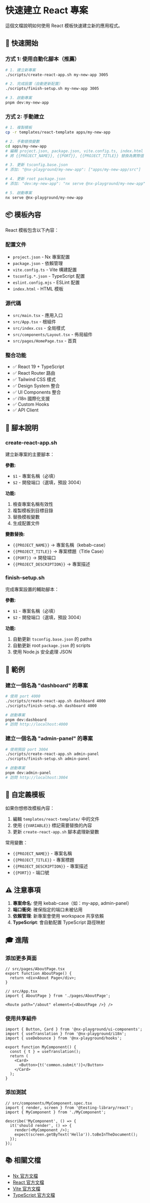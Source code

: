 # 快速建立 React 專案

這個文檔說明如何使用 React 模板快速建立新的應用程式。

## 🚀 快速開始

### 方式 1: 使用自動化腳本（推薦）

```bash
# 1. 建立新專案
./scripts/create-react-app.sh my-new-app 3005

# 2. 完成設置（自動更新配置）
./scripts/finish-setup.sh my-new-app 3005

# 3. 啟動專案
pnpm dev:my-new-app
```

### 方式 2: 手動建立

```bash
# 1. 複製模板
cp -r templates/react-template apps/my-new-app

# 2. 手動替換變數
cd apps/my-new-app
# 編輯 project.json, package.json, vite.config.ts, index.html
# 將 {{PROJECT_NAME}}, {{PORT}}, {{PROJECT_TITLE}} 替換為實際值

# 3. 更新 tsconfig.base.json
# 添加: "@nx-playground/my-new-app": ["apps/my-new-app/src"]

# 4. 更新 root package.json
# 添加: "dev:my-new-app": "nx serve @nx-playground/my-new-app"

# 5. 啟動專案
nx serve @nx-playground/my-new-app
```

## 📦 模板內容

React 模板包含以下內容：

### 配置文件
- `project.json` - Nx 專案配置
- `package.json` - 依賴管理
- `vite.config.ts` - Vite 構建配置
- `tsconfig.*.json` - TypeScript 配置
- `eslint.config.mjs` - ESLint 配置
- `index.html` - HTML 模板

### 源代碼
- `src/main.tsx` - 應用入口
- `src/App.tsx` - 根組件
- `src/index.css` - 全局樣式
- `src/components/Layout.tsx` - 佈局組件
- `src/pages/HomePage.tsx` - 首頁

### 整合功能
- ✅ React 19 + TypeScript
- ✅ React Router 路由
- ✅ Tailwind CSS 樣式
- ✅ Design System 整合
- ✅ UI Components 整合
- ✅ i18n 國際化支援
- ✅ Custom Hooks
- ✅ API Client

## 🎯 腳本說明

### create-react-app.sh

建立新專案的主要腳本：

**參數:**
- `$1` - 專案名稱（必填）
- `$2` - 開發端口（選填，預設 3004）

**功能:**
1. 檢查專案名稱有效性
2. 複製模板到目標目錄
3. 替換模板變數
4. 生成配置文件

**變數替換:**
- `{{PROJECT_NAME}}` → 專案名稱（kebab-case）
- `{{PROJECT_TITLE}}` → 專案標題（Title Case）
- `{{PORT}}` → 開發端口
- `{{PROJECT_DESCRIPTION}}` → 專案描述

### finish-setup.sh

完成專案設置的輔助腳本：

**參數:**
- `$1` - 專案名稱（必填）
- `$2` - 開發端口（選填，預設 3004）

**功能:**
1. 自動更新 `tsconfig.base.json` 的 paths
2. 自動更新 root `package.json` 的 scripts
3. 使用 Node.js 安全處理 JSON

## 📝 範例

### 建立一個名為 "dashboard" 的專案

```bash
# 使用 port 4000
./scripts/create-react-app.sh dashboard 4000
./scripts/finish-setup.sh dashboard 4000

# 啟動專案
pnpm dev:dashboard
# 訪問 http://localhost:4000
```

### 建立一個名為 "admin-panel" 的專案

```bash
# 使用預設 port 3004
./scripts/create-react-app.sh admin-panel
./scripts/finish-setup.sh admin-panel

# 啟動專案
pnpm dev:admin-panel
# 訪問 http://localhost:3004
```

## 🔧 自定義模板

如果你想修改模板內容：

1. 編輯 `templates/react-template/` 中的文件
2. 使用 `{{VARIABLE}}` 標記需要替換的內容
3. 更新 `create-react-app.sh` 腳本處理新變數

常用變數：
- `{{PROJECT_NAME}}` - 專案名稱
- `{{PROJECT_TITLE}}` - 專案標題
- `{{PROJECT_DESCRIPTION}}` - 專案描述
- `{{PORT}}` - 端口號

## ⚠️ 注意事項

1. **專案命名**: 使用 kebab-case（如：my-app, admin-panel）
2. **端口衝突**: 確保指定的端口未被佔用
3. **依賴管理**: 新專案會使用 workspace 共享依賴
4. **TypeScript**: 會自動配置 TypeScript 路徑映射

## 🎓 進階

### 添加更多頁面

```tsx
// src/pages/AboutPage.tsx
export function AboutPage() {
  return <div>About Page</div>;
}

// src/App.tsx
import { AboutPage } from './pages/AboutPage';

<Route path="/about" element={<AboutPage />} />
```

### 使用共享組件

```tsx
import { Button, Card } from '@nx-playground/ui-components';
import { useTranslation } from '@nx-playground/i18n';
import { useDebounce } from '@nx-playground/hooks';

export function MyComponent() {
  const { t } = useTranslation();
  return (
    <Card>
      <Button>{t('common.submit')}</Button>
    </Card>
  );
}
```

### 添加測試

```tsx
// src/components/MyComponent.spec.tsx
import { render, screen } from '@testing-library/react';
import { MyComponent } from './MyComponent';

describe('MyComponent', () => {
  it('should render', () => {
    render(<MyComponent />);
    expect(screen.getByText('Hello')).toBeInTheDocument();
  });
});
```

## 📚 相關文檔

- [Nx 官方文檔](https://nx.dev)
- [React 官方文檔](https://react.dev)
- [Vite 官方文檔](https://vitejs.dev)
- [TypeScript 官方文檔](https://www.typescriptlang.org)
